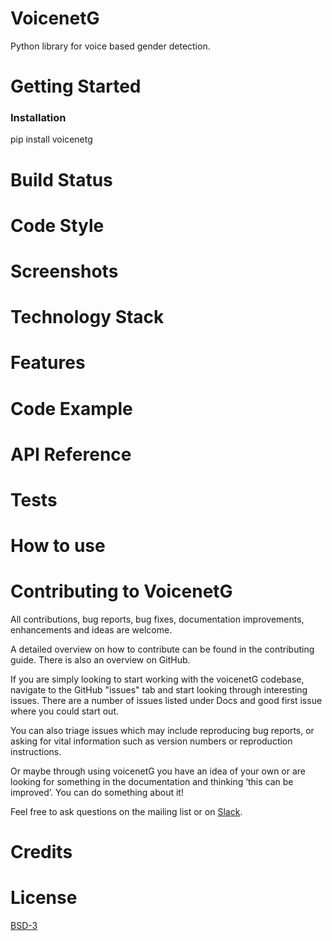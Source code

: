 # VoicenetG
Python library for voice based gender detection. 
# Getting Started

### Installation

pip install voicenetg

# Build Status
# Code Style
# Screenshots
# Technology Stack
# Features
# Code Example
# API Reference
# Tests
# How to use
# Contributing to VoicenetG
All contributions, bug reports, bug fixes, documentation improvements, enhancements and ideas are welcome.

A detailed overview on how to contribute can be found in the contributing guide. There is also an overview on GitHub.

If you are simply looking to start working with the voicenetG codebase, navigate to the GitHub "issues" tab and start looking through interesting issues. There are a number of issues listed under Docs and good first issue where you could start out.

You can also triage issues which may include reproducing bug reports, or asking for vital information such as version numbers or reproduction instructions.

Or maybe through using voicenetG you have an idea of your own or are looking for something in the documentation and thinking ‘this can be improved’. You can do something about it!

Feel free to ask questions on the mailing list or on [Slack](https://robofied.slack.com).

# Credits
# License
[BSD-3](https://github.com/Robofied/VoicenetG/blob/master/LICENSE)
